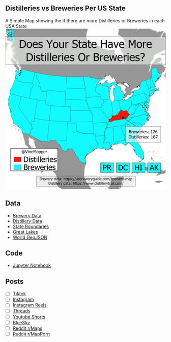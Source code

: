 ## Distilleries vs Breweries Per US State
A Simple Map showing the if there are more Distilleries or Breweries in each USA State
![Map](Distilleries_vs_Breweries.png)

## Data
* [Brewery Data](https://usbreweryguide.com/brewery-map)
* [Distillery Data](https://www.distillerytrail.com/)
* [State Boundaries](https://www.census.gov/geographies/mapping-files/time-series/geo/carto-boundary-file.html)
* [Great Lakes](https://usicecenter.gov/Products/GreatLakesData)
* [World GeoJSON](https://public.opendatasoft.com/explore/dataset/world-administrative-boundaries/export/?flg=en-us)

## Code
* [Jupyter Notebook](FormatData.ipynb)

## Posts
- [ ] [Tiktok]()
- [ ] [Instagram]()
- [ ] [Instagram Reels]()
- [ ] [Threads]()
- [ ] [Youtube Shorts]()
- [ ] [BlueSky]()
- [ ] [Reddit r/Maps]()
- [ ] [Reddit r/MapPorn]()

